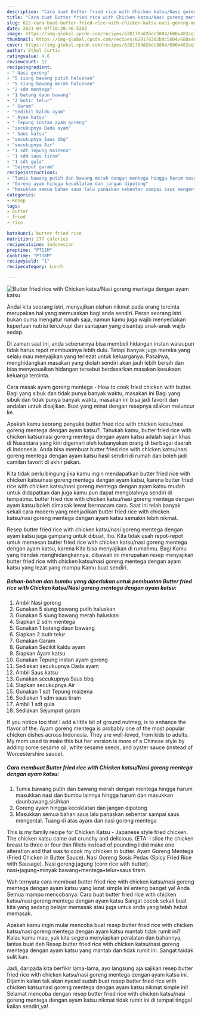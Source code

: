 ```yaml
---
description: "Cara buat Butter fried rice with Chicken katsu/Nasi goreng mentega dengan ayam katsu Sederhana Untuk Jualan"
title: "Cara buat Butter fried rice with Chicken katsu/Nasi goreng mentega dengan ayam katsu Sederhana Untuk Jualan"
slug: 622-cara-buat-butter-fried-rice-with-chicken-katsu-nasi-goreng-mentega-dengan-ayam-katsu-sederhana-untuk-jualan
date: 2021-04-07T10:28:46.536Z
image: https://img-global.cpcdn.com/recipes/6281783d2bdc5804/680x482cq70/butter-fried-rice-with-chicken-katsunasi-goreng-mentega-dengan-ayam-katsu-foto-resep-utama.jpg
thumbnail: https://img-global.cpcdn.com/recipes/6281783d2bdc5804/680x482cq70/butter-fried-rice-with-chicken-katsunasi-goreng-mentega-dengan-ayam-katsu-foto-resep-utama.jpg
cover: https://img-global.cpcdn.com/recipes/6281783d2bdc5804/680x482cq70/butter-fried-rice-with-chicken-katsunasi-goreng-mentega-dengan-ayam-katsu-foto-resep-utama.jpg
author: Ethel Curtis
ratingvalue: 4.6
reviewcount: 12
recipeingredient:
- " Nasi goreng"
- "5 siung bawang putih haluskan"
- "5 siung bawang merah haluskan"
- "2 sdm mentega"
- "1 batang daun bawang"
- "2 butir telur"
- " Garam"
- "Sedikit kaldu ayam"
- " Ayam katsu"
- " Tepung instan ayam goreng"
- "secukupnya Dada ayam"
- " Saus katsu"
- "secukupnya Saus bbq"
- "secukupnya Air"
- "1 sdt Tepung maizena"
- "1 sdm saus tiram"
- "1 sdt gula"
- "Sejumput garam"
recipeinstructions:
- "Tumis bawang putih dan bawang merah dengan mentega hingga harum masukkan nasi dan bumbu lainnya hingga harum dan masukkan daunbawang.sisihkan"
- "Goreng ayam hingga kecoklatan dan jangan dipotong"
- "Masukkan semua bahan saus lalu panaskan sebentar sampai saus mengental. Tuang di atas ayam dan nasi goreng mentega"
categories:
- Resep
tags:
- butter
- fried
- rice

katakunci: butter fried rice 
nutrition: 277 calories
recipecuisine: Indonesian
preptime: "PT11M"
cooktime: "PT38M"
recipeyield: "1"
recipecategory: Lunch

---
```



![Butter fried rice with Chicken katsu/Nasi goreng mentega dengan ayam katsu](https://img-global.cpcdn.com/recipes/6281783d2bdc5804/680x482cq70/butter-fried-rice-with-chicken-katsunasi-goreng-mentega-dengan-ayam-katsu-foto-resep-utama.jpg)

Andai kita seorang istri, menyajikan olahan nikmat pada orang tercinta merupakan hal yang memuaskan bagi anda sendiri. Peran seorang istri bukan cuma mengatur rumah saja, namun kamu juga wajib menyediakan keperluan nutrisi tercukupi dan santapan yang disantap anak-anak wajib sedap.

Di zaman  saat ini, anda sebenarnya bisa membeli hidangan instan walaupun tidak harus repot membuatnya lebih dulu. Tetapi banyak juga mereka yang selalu mau menyajikan yang terlezat untuk keluarganya. Pasalnya, menghidangkan masakan yang diolah sendiri akan jauh lebih bersih dan bisa menyesuaikan hidangan tersebut berdasarkan masakan kesukaan keluarga tercinta. 

Cara masak ayam goreng mentega - How to cook fried chicken with butter. Bagi yang sibuk dan tidak punya banyak waktu, masakan ini Bagi yang sibuk dan tidak punya banyak waktu, masakan ini bisa jadi favorit dan andalan untuk disajikan. Buat yang minat dengan resepnya silakan meluncur ke.

Apakah kamu seorang penyuka butter fried rice with chicken katsu/nasi goreng mentega dengan ayam katsu?. Tahukah kamu, butter fried rice with chicken katsu/nasi goreng mentega dengan ayam katsu adalah sajian khas di Nusantara yang kini digemari oleh kebanyakan orang di berbagai daerah di Indonesia. Anda bisa membuat butter fried rice with chicken katsu/nasi goreng mentega dengan ayam katsu hasil sendiri di rumah dan boleh jadi camilan favorit di akhir pekan.

Kita tidak perlu bingung jika kamu ingin mendapatkan butter fried rice with chicken katsu/nasi goreng mentega dengan ayam katsu, karena butter fried rice with chicken katsu/nasi goreng mentega dengan ayam katsu mudah untuk didapatkan dan juga kamu pun dapat mengolahnya sendiri di tempatmu. butter fried rice with chicken katsu/nasi goreng mentega dengan ayam katsu boleh dimasak lewat bermacam cara. Saat ini telah banyak sekali cara modern yang menjadikan butter fried rice with chicken katsu/nasi goreng mentega dengan ayam katsu semakin lebih nikmat.

Resep butter fried rice with chicken katsu/nasi goreng mentega dengan ayam katsu juga gampang untuk dibuat, lho. Kita tidak usah repot-repot untuk memesan butter fried rice with chicken katsu/nasi goreng mentega dengan ayam katsu, karena Kita bisa menyajikan di rumahmu. Bagi Kamu yang hendak menghidangkannya, dibawah ini merupakan resep menyajikan butter fried rice with chicken katsu/nasi goreng mentega dengan ayam katsu yang lezat yang mampu Kamu buat sendiri.

<!--inarticleads1-->

##### Bahan-bahan dan bumbu yang diperlukan untuk pembuatan Butter fried rice with Chicken katsu/Nasi goreng mentega dengan ayam katsu:

1. Ambil  Nasi goreng
1. Gunakan 5 siung bawang putih haluskan
1. Gunakan 5 siung bawang merah haluskan
1. Siapkan 2 sdm mentega
1. Gunakan 1 batang daun bawang
1. Siapkan 2 butir telur
1. Gunakan  Garam
1. Gunakan Sedikit kaldu ayam
1. Siapkan  Ayam katsu
1. Gunakan  Tepung instan ayam goreng
1. Sediakan secukupnya Dada ayam
1. Ambil  Saus katsu
1. Gunakan secukupnya Saus bbq
1. Siapkan secukupnya Air
1. Gunakan 1 sdt Tepung maizena
1. Sediakan 1 sdm saus tiram
1. Ambil 1 sdt gula
1. Sediakan Sejumput garam


If you notice too that I add a little bit of ground nutmeg, is to enhance the flavor of the. Ayam goreng mentega is probably one of the most popular chicken dishes across Indonesia. They are well-loved, from kids to adults. My mom used to make this but her version is more of a Chinese style by adding some sesame oil, white sesame seeds, and oyster sauce (instead of Worcestershire sauce). 

<!--inarticleads2-->

##### Cara membuat Butter fried rice with Chicken katsu/Nasi goreng mentega dengan ayam katsu:

1. Tumis bawang putih dan bawang merah dengan mentega hingga harum masukkan nasi dan bumbu lainnya hingga harum dan masukkan daunbawang.sisihkan
1. Goreng ayam hingga kecoklatan dan jangan dipotong
1. Masukkan semua bahan saus lalu panaskan sebentar sampai saus mengental. Tuang di atas ayam dan nasi goreng mentega


This is my family recipe for Chicken Katsu - Japanese style fried chicken. The chicken katsu came out crunchy and delicious. (ETA: I slice the chicken breast to three or four thin fillets instead of pounding I did make one alteration and that was to cook my chicken in butter. Ayam Goreng Mentega (Fried Chicken in Butter Sauce). Nasi Goreng Sosis Pedas (Spicy Fried Rice with Sausage). Nasi goreng jagung (corn rice with butter). nasi•jagung•minyak bawang•mentega•telur•saus tiram. 

Wah ternyata cara membuat butter fried rice with chicken katsu/nasi goreng mentega dengan ayam katsu yang lezat simple ini enteng banget ya! Anda Semua mampu mencobanya. Cara buat butter fried rice with chicken katsu/nasi goreng mentega dengan ayam katsu Sangat cocok sekali buat kita yang sedang belajar memasak atau juga untuk anda yang telah hebat memasak.

Apakah kamu ingin mulai mencoba buat resep butter fried rice with chicken katsu/nasi goreng mentega dengan ayam katsu mantab tidak rumit ini? Kalau kamu mau, yuk kita segera menyiapkan peralatan dan bahannya, lantas buat deh Resep butter fried rice with chicken katsu/nasi goreng mentega dengan ayam katsu yang mantab dan tidak rumit ini. Sangat taidak sulit kan. 

Jadi, daripada kita berfikir lama-lama, ayo langsung aja sajikan resep butter fried rice with chicken katsu/nasi goreng mentega dengan ayam katsu ini. Dijamin kalian tak akan nyesel sudah buat resep butter fried rice with chicken katsu/nasi goreng mentega dengan ayam katsu nikmat simple ini! Selamat mencoba dengan resep butter fried rice with chicken katsu/nasi goreng mentega dengan ayam katsu nikmat tidak rumit ini di tempat tinggal kalian sendiri,ya!.

